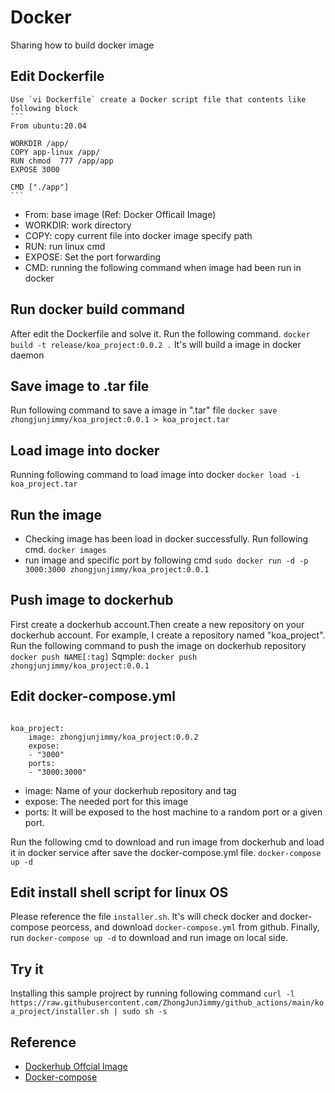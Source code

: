 # Docker

Sharing how to build docker image

## Edit Dockerfile


    Use `vi Dockerfile` create a Docker script file that contents like following block
    ```
    From ubuntu:20.04

    WORKDIR /app/
    COPY app-linux /app/
    RUN chmod  777 /app/app
    EXPOSE 3000

    CMD ["./app"]
    ```
- From: base image (Ref: Docker Officail Image)
- WORKDIR: work directory
- COPY: copy current file into docker image specify path
- RUN: run linux cmd
- EXPOSE: Set the port forwarding
- CMD: running the following command when image had been run in docker

## Run docker build command

After edit the Dockerfile and solve it. Run the following command.
    `docker build -t release/koa_project:0.0.2 .`
It's will build a image in docker daemon


## Save image to .tar file

Run following command to save a image in ".tar" file
    `docker save zhongjunjimmy/koa_project:0.0.1 > koa_project.tar`

## Load image into docker


Running following command to load image into docker
    `docker load -i koa_project.tar`

## Run the image
- Checking image has been load in docker successfully. Run following cmd.
    `docker images`
- run image and specific port by following cmd
    `sudo docker run -d -p 3000:3000 zhongjunjimmy/koa_project:0.0.1`

## Push image to dockerhub
First create a dockerhub account.Then create a new repository on your dockerhub account.
For example, I create a repository named "koa_project". 
Run the following command to push the image on dockerhub repository
    `docker push NAME[:tag]`
Sqmple: 
    `docker push zhongjunjimmy/koa_project:0.0.1`

## Edit docker-compose.yml
```

koa_project:
    image: zhongjunjimmy/koa_project:0.0.2
    expose:
    - "3000"
    ports:
    - "3000:3000"

```

- image: Name of your dockerhub repository and tag
- expose: The needed port for this image
- ports: It will be exposed to the host machine to a random port or a given port.

Run the following cmd to download and run image from dockerhub and load it in docker service after save the docker-compose.yml file.
    `docker-compose up -d`

## Edit install shell script for linux OS

Please reference the file `installer.sh`. It's will check docker and docker-compose peorcess, and download `docker-compose.yml` from github.
Finally, run `docker-compose up -d` to download and run image on local side.

## Try it 
Installing this sample projrect by running following command
`curl -l https://raw.githubusercontent.com/ZhongJunJimmy/github_actions/main/koa_project/installer.sh | sudo sh -s`

## Reference
- [Dockerhub Offcial Image](https://hub.docker.com/search?type=image&image_filter=official)
- [Docker-compose](https://docs.docker.com/compose/)
